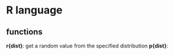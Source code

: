 # R language
## functions
**r{dist}**: get a random value from the specified distribution
**p{dist}**: 
